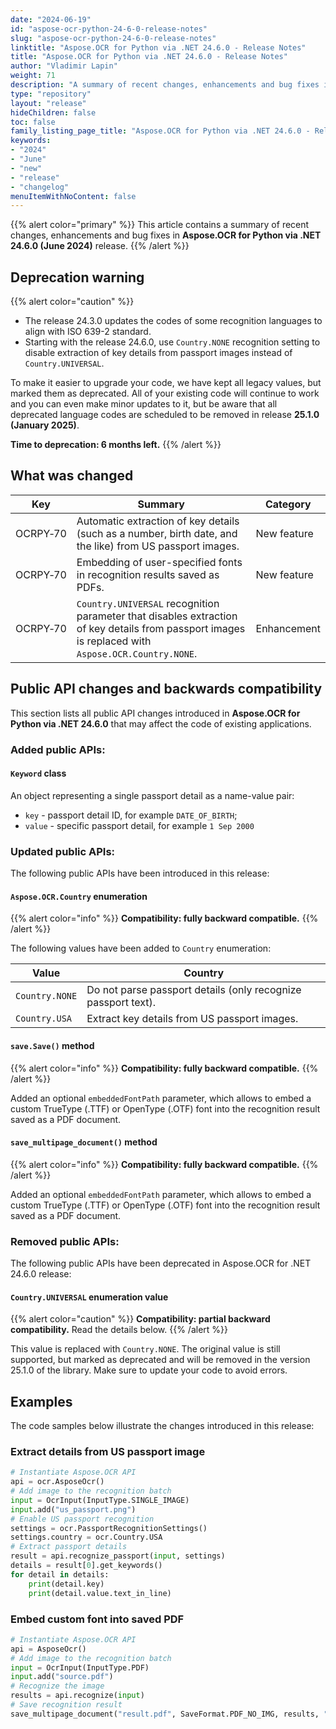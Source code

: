 ```yaml
---
date: "2024-06-19"
id: "aspose-ocr-python-24-6-0-release-notes"
slug: "aspose-ocr-python-24-6-0-release-notes"
linktitle: "Aspose.OCR for Python via .NET 24.6.0 - Release Notes"
title: "Aspose.OCR for Python via .NET 24.6.0 - Release Notes"
author: "Vladimir Lapin"
weight: 71
description: "A summary of recent changes, enhancements and bug fixes in Aspose.OCR for Python via .NET 24.6.0 (June 2024) release."
type: "repository"
layout: "release"
hideChildren: false
toc: false
family_listing_page_title: "Aspose.OCR for Python via .NET 24.6.0 - Release Notes"
keywords:
- "2024"
- "June"
- "new"
- "release"
- "changelog"
menuItemWithNoContent: false
---
```


{{% alert color="primary" %}}
This article contains a summary of recent changes, enhancements and bug fixes in **Aspose.OCR for Python via .NET 24.6.0 (June 2024)** release.
{{% /alert %}}

## Deprecation warning

{{% alert color="caution" %}}
- The release 24.3.0 updates the codes of some recognition languages to align with ISO 639-2 standard.
- Starting with the release 24.6.0, use `Country.NONE` recognition setting to disable extraction of key details from passport images instead of `Country.UNIVERSAL`.

To make it easier to upgrade your code, we have kept all legacy values, but marked them as deprecated. All of your existing code will continue to work and you can even make minor updates to it, but be aware that all deprecated language codes are scheduled to be removed in release **25.1.0 (January 2025)**.

**Time to deprecation: 6 months left.**
{{% /alert %}}

## What was changed

Key | Summary | Category
--- | ------- | --------
OCRPY&#8209;70 | Automatic extraction of key details (such as a number, birth date, and the like) from US passport images. | New feature
OCRPY&#8209;70 | Embedding of user-specified fonts in recognition results saved as PDFs. | New feature
OCRPY&#8209;70 | `Country.UNIVERSAL` recognition parameter that disables extraction of key details from passport images is replaced with `Aspose.OCR.Country.NONE`. | Enhancement

## Public API changes and backwards compatibility

This section lists all public API changes introduced in **Aspose.OCR for Python via .NET 24.6.0** that may affect the code of existing applications.

### Added public APIs:

#### `Keyword` class

An object representing a single passport detail as a name-value pair:

- `key` - passport detail ID, for example `DATE_OF_BIRTH`;
- `value` - specific passport detail, for example `1 Sep 2000`

### Updated public APIs:

The following public APIs have been introduced in this release:

#### `Aspose.OCR.Country` enumeration

{{% alert color="info" %}}
**Compatibility: fully backward compatible.**
{{% /alert %}}

The following values have been added to `Country` enumeration:

Value | Country
----- | -------
`Country.NONE` | Do not parse passport details (only recognize passport text).
`Country.USA` | Extract key details from US passport images.

#### `save.Save()` method

{{% alert color="info" %}}
**Compatibility: fully backward compatible.**
{{% /alert %}}

Added an optional `embeddedFontPath` parameter, which allows to embed a custom TrueType (.TTF) or OpenType (.OTF) font into the recognition result saved as a PDF document.

#### `save_multipage_document()` method

{{% alert color="info" %}}
**Compatibility: fully backward compatible.**
{{% /alert %}}

Added an optional `embeddedFontPath` parameter, which allows to embed a custom TrueType (.TTF) or OpenType (.OTF) font into the recognition result saved as a PDF document.

### Removed public APIs:

The following public APIs have been deprecated in Aspose.OCR for .NET 24.6.0 release:

#### `Country.UNIVERSAL` enumeration value

{{% alert color="caution" %}}
**Compatibility: partial backward compatibility.** Read the details below.
{{% /alert %}}

This value is replaced with `Country.NONE`. The original value is still supported, but marked as deprecated and will be removed in the version 25.1.0 of the library. Make sure to update your code to avoid errors.

## Examples

The code samples below illustrate the changes introduced in this release:

### Extract details from US passport image

```python
# Instantiate Aspose.OCR API
api = ocr.AsposeOcr()
# Add image to the recognition batch
input = OcrInput(InputType.SINGLE_IMAGE)
input.add("us_passport.png")
# Enable US passport recognition
settings = ocr.PassportRecognitionSettings()
settings.country = ocr.Country.USA
# Extract passport details
result = api.recognize_passport(input, settings)
details = result[0].get_keywords()
for detail in details:
    print(detail.key)
    print(detail.value.text_in_line)
```

### Embed custom font into saved PDF

```python
# Instantiate Aspose.OCR API
api = AsposeOcr()
# Add image to the recognition batch
input = OcrInput(InputType.PDF)
input.add("source.pdf")
# Recognize the image
results = api.recognize(input)
# Save recognition result
save_multipage_document("result.pdf", SaveFormat.PDF_NO_IMG, results, "fonts/AdobeMingStd-Light.otf")
```
